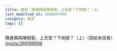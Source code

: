 ```yaml
---
title: 複習：陳進興與陳樹菊，上天堂？下地獄？（上）
last_modified_at: 1608647456
category: 複習
tags: []
---
```


<p>陳進興與陳樹菊，上天堂？下地獄？（上）（寫給未信者）<br>
<a href="/posts/269196696" target="_blank">/posts/269196696</a></p>

<p>&nbsp;</p>

